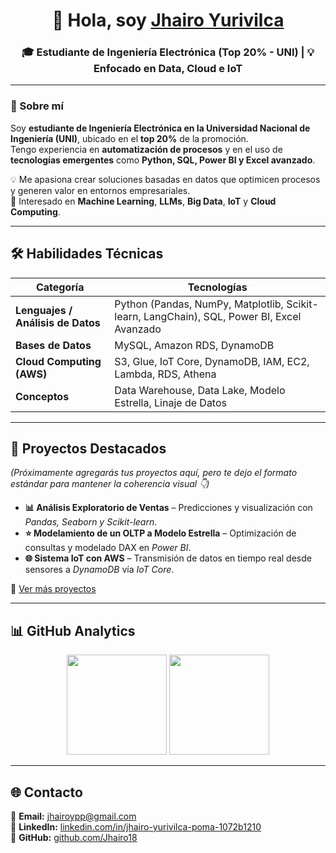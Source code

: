 <!-- Encabezado principal -->
<div align="center">
  <h1>👋 Hola, soy <a href="https://github.com/Jhairo18">Jhairo Yurivilca</a></h1>
  <h3>🎓 Estudiante de Ingeniería Electrónica (Top 20% - UNI) | 💡 Enfocado en Data, Cloud e IoT</h3>
</div>

---

### 🧠 Sobre mí  

Soy **estudiante de Ingeniería Electrónica en la Universidad Nacional de Ingeniería (UNI)**, ubicado en el **top 20%** de la promoción.  
Tengo experiencia en **automatización de procesos** y en el uso de **tecnologías emergentes** como **Python, SQL, Power BI y Excel avanzado**.  

💡 Me apasiona crear soluciones basadas en datos que optimicen procesos y generen valor en entornos empresariales.  
🚀 Interesado en **Machine Learning**, **LLMs**, **Big Data**, **IoT** y **Cloud Computing**.

---

## 🛠️ Habilidades Técnicas  

| Categoría | Tecnologías |
|------------|-------------|
| **Lenguajes / Análisis de Datos** | Python (Pandas, NumPy, Matplotlib, Scikit-learn, LangChain), SQL, Power BI, Excel Avanzado |
| **Bases de Datos** | MySQL, Amazon RDS, DynamoDB |
| **Cloud Computing (AWS)** | S3, Glue, IoT Core, DynamoDB, IAM, EC2, Lambda, RDS, Athena |
| **Conceptos** | Data Warehouse, Data Lake, Modelo Estrella, Linaje de Datos |

---

## 📂 Proyectos Destacados  

*(Próximamente agregarás tus proyectos aquí, pero te dejo el formato estándar para mantener la coherencia visual 👇)*  

- **📊 Análisis Exploratorio de Ventas** – Predicciones y visualización con *Pandas, Seaborn y Scikit-learn*.  
- **⭐ Modelamiento de un OLTP a Modelo Estrella** – Optimización de consultas y modelado DAX en *Power BI*.  
- **🌐 Sistema IoT con AWS** – Transmisión de datos en tiempo real desde sensores a *DynamoDB* vía *IoT Core*.  

🔗 [Ver más proyectos](https://goo.su/Nc63K)


---

## 📊 GitHub Analytics  

<p align="center">
  <img src="https://github-readme-stats.vercel.app/api/top-langs/?username=Jhairo18&layout=compact&theme=tokyonight" height="160"/>
  <img src="https://github-readme-streak-stats.herokuapp.com/?user=Jhairo18&theme=tokyonight" height="160"/>
</p>

---

## 🌐 Contacto  

📧 **Email:** [jhairoypp@gmail.com](mailto:jhairoypp@gmail.com)  
💼 **LinkedIn:** [linkedin.com/in/jhairo-yurivilca-poma-1072b1210](https://www.linkedin.com/in/jhairo-yurivilca-poma-1072b1210/)  
🐍 **GitHub:** [github.com/Jhairo18](https://github.com/Jhairo18)


